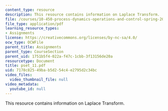 ```yaml
---
content_type: resource
description: This resource contains information on Laplace Transform.
file: /courses/10-450-process-dynamics-operations-and-control-spring-2006/7178c82549bab5d254c4e2795d2c34bc_pset_11.pdf
file_type: application/pdf
learning_resource_types:
- Assignments
license: https://creativecommons.org/licenses/by-nc-sa/4.0/
ocw_type: OCWFile
parent_title: Assignments
parent_type: CourseSection
parent_uid: 1751b5f4-022a-f47c-1cbb-3f13156de20a
resourcetype: Document
title: pset_11.pdf
uid: 7178c825-49ba-b5d2-54c4-e2795d2c34bc
video_files:
  video_thumbnail_file: null
video_metadata:
  youtube_id: null
---
```

This resource contains information on Laplace Transform.